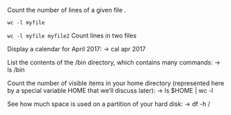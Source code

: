 

Count the number of lines of a given file .

```wc -l myfile```

```wc -l myfile myfile2```    Count lines in two files

Display a calendar for April 2017:
→ cal apr 2017

List the contents of the /bin directory, which contains many
commands:
→ ls /bin

Count the number of visible items in your home directory
(represented here by a special variable HOME that we’ll discuss
later):
→ ls $HOME | wc -l

See how much space is used on a partition of your hard disk:
→ df -h /
